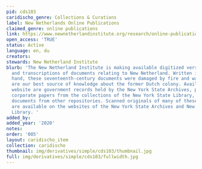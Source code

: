 ```yaml
---
pid: cds103
caridischo_genre: Collections & Curations
label: New Netherlands Online Publications
claimed_genre: online publications
link: https://www.newnetherlandinstitute.org/research/online-publications/
open_access: 'TRUE'
status: Active
language: en, du
creators: 
stewards: New Netherland Institute
blurb: 'The New Netherland Institute is making available digitized versions of translations
  and transcriptions of documents relating to New Netherland. Written in an archaic
  hand, these seventeenth-century documents were damaged by fire and water, but they
  are our best source of knowledge about the former Dutch colony. Available on this
  website are government records held by the New York State Archives, private and
  corporate papers from the collections of the New York State Library, and selected
  documents from other repositories. Scanned originals of many of these documents
  are available on the websites of the New York State Archives and New York State
  Library. '
added_by: 
added_year: '2020'
notes: 
order: '005'
layout: caridischo_item
collection: caridischo
thumbnail: img/derivatives/simple/cds103/thumbnail.jpg
full: img/derivatives/simple/cds103/fullwidth.jpg
---
```

